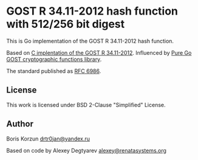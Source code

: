 GOST R 34.11-2012 hash function with 512/256 bit digest
=======================================================

This is Go implementation of the GOST R 34.11-2012 hash function.

Based on [C implentation of the GOST R 34.11-2012](https://github.com/adegtyarev/streebog). Influenced by [Pure Go GOST cryptographic functions library](http://www.gogost.cypherpunks.su). 

The standard published as [RFC 6986](https://tools.ietf.org/html/rfc6986).


License
-------

This work is licensed under BSD 2-Clause "Simplified" License.


Author
------
Boris Korzun <drtr0jan@yandex.ru>

Based on code by Alexey Degtyarev <alexey@renatasystems.org>
